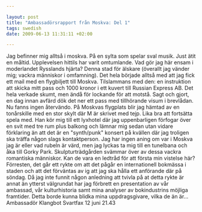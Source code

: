 ```yaml
--- 

layout: post
title: "Ambassadörsrapport från Moskva: Del 1" 
tags: swedish 
date: 2009-06-13 11:31:11 +02:00 

---
```


Jag befinner mig alltså i moskva. På en sylta som spelar sval musik. Just ätit en måltid. Upplevelsen hittils har varit omtumlande. Vad gör jag här ensam i moderlandet Rysslands hjärta? Denna stad för älskare (överallt jag vänder mig; vackra människor i omfamning). Det hela började alltså med att jag fick ett mail med en flygbiljett till Moskva. Tilslammans med den: en instruktion att skicka mitt pass och 1000 kronor i ett kuvert till Russian Express AB. Det hela verkade skumt, men ändå för lockande för att motstå. Sagt och gjort, en dag innan avfärd dök det ner ett pass med tillhörande visum i brevlådan. Nu fanns ingen återvändo. På Moskvas flygplats blir jag hämtad av en tonårskille med en stor skylt där M är skrivet med tejp. Lika bra att fortsätta spela med. Han kör mig till ett lyxhotel där jag uppenbarligen förfogar över en svit med tre rum plus balkong och lämnar mig sedan utan vidare förklaring än att det är en "synth/punk" konsert på kvällen där jag troligen ska träffa någon slags kontaktperson. Jag har ingen aning om var i Moskva jag är eller vad rubeln är värd, men jag lyckas ta mig till en tunelbana och åka till Gorky Park. Skulpturträdgården svämmar över av dessa vackra romantiska människor. Kan de vara en ledtråd för att första min vistelse här? Förresten, det går ett rykte om att det pågår en internationell bokmässa i staden och att det förväntas av ig att jag ska hålla ett anförande där på söndag. Då jag inte funnit någon anledning att tvivla på at detta rykte är annat än ytterst välgrundat har jag förbrett en presentation av vår ambassad, vår kulturhistoria samt mina analyser av bokindustrins möjliga framtider. Detta borde kunna blidka mina uppdragsgivare, vilka de än är... Ambassadör Klangbot Svartfax 12 juni 21.43 
